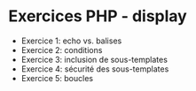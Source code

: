 # Exercices PHP - display

- Exercice 1: echo vs. balises
- Exercice 2: conditions
- Exercice 3: inclusion de sous-templates
- Exercice 4: sécurité des sous-templates
- Exercice 5: boucles
